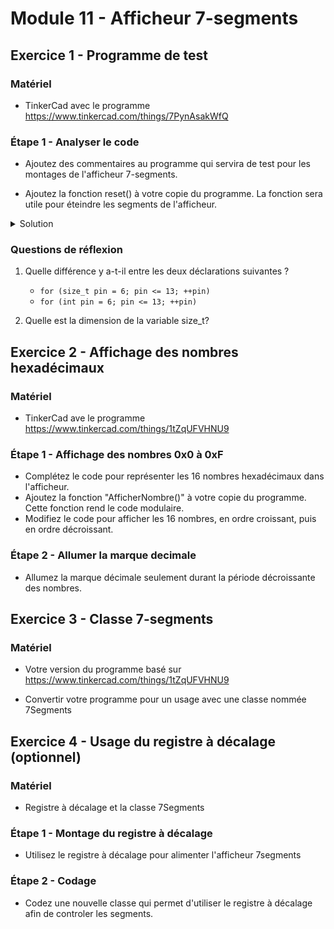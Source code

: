# Module 11 - Afficheur 7-segments

## Exercice 1 - Programme de test

### Matériel

- TinkerCad avec le programme
https://www.tinkercad.com/things/7PynAsakWfQ 

### Étape 1 - Analyser le code

- Ajoutez des commentaires au programme qui servira de test pour les montages de l'afficheur 7-segments.

- Ajoutez la fonction reset() à votre copie du programme. La fonction sera utile pour éteindre les segments de l'afficheur.

<details>
<summary>Solution</summary>

```cpp
/* PROGRAMME DE TEST
  afficheur 1 X 7 segments
  modele 5611as Cathode commune
*/

int segmentCourant = 0;
int activation = 2;
int debut = 6;
int fin = 13;

void reset();

void setup() {

  pinMode(activation, OUTPUT);

  for (size_t pin = debut; pin <= fin; ++pin) {

    pinMode(pin, OUTPUT);
  }

  digitalWrite(activation, HIGH);
  reset();
}

void loop() {
  digitalWrite(segmentCourant + 6, HIGH);
  digitalWrite(activation, LOW);

  delay(500);

  digitalWrite(segmentCourant + 6, LOW);
  digitalWrite(activation, HIGH);
  
  segmentCourant = (segmentCourant + 1) % 8;
}

void reset() {
  for (size_t pin = debut; pin <= fin; ++pin) {
    digitalWrite(pin, LOW);
  }
}
```

</details>

### Questions de réflexion

1. Quelle différence y a-t-il entre les deux déclarations suivantes ?
   - ```for (size_t pin = 6; pin <= 13; ++pin)```
   - ```for (int pin = 6; pin <= 13; ++pin)```

2. Quelle est la dimension de la variable size_t?

## Exercice 2 - Affichage des nombres hexadécimaux

### Matériel

- TinkerCad ave le programme
https://www.tinkercad.com/things/1tZqUFVHNU9 

### Étape 1 - Affichage des nombres 0x0 à 0xF

- Complétez le code pour représenter les 16 nombres hexadécimaux dans l'afficheur.
- Ajoutez la fonction "AfficherNombre()" à votre copie du programme. Cette fonction rend le code modulaire.
- Modifiez le code pour afficher les 16 nombres, en ordre croissant, puis en ordre décroissant.

### Étape 2 - Allumer la marque decimale

- Allumez la marque décimale seulement durant la période décroissante des nombres.

## Exercice 3 - Classe 7-segments

### Matériel

- Votre version du programme basé sur
https://www.tinkercad.com/things/1tZqUFVHNU9 

- Convertir votre programme pour un usage avec une classe nommée 7Segments

## Exercice 4 - Usage du registre à décalage (optionnel)

### Matériel

- Registre à décalage et la classe 7Segments

### Étape 1 - Montage du registre à décalage

- Utilisez le registre à décalage pour alimenter l'afficheur 7segments

### Étape 2 - Codage

- Codez une nouvelle classe qui permet d'utiliser le registre à décalage afin de controler les segments.
